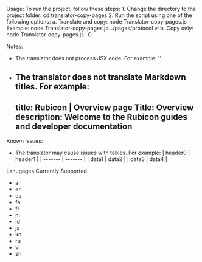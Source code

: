 Usage:
  To run the project, follow these steps:
    1. Change the directory to the project folder: cd translator-copy-pages
    2. Run the script using one of the following options:
      a. Translate and copy: node Translator-copy-pages.js <directory> <lang>
         - Example: node Translator-copy-pages.js ../pages/protocol vi
      b. Copy only: node Translator-copy-pages.js <directory> <lang> -С

Notes:

  - The translator does not process JSX code. For example: '<QuickLink title="FAQ" icon="installation" href="/faq" description="New to Rubicon? Visit our Frequently Asked Questions"></QuickLink>'
  - The translator does not translate Markdown titles. For example:
    ---
    title: Rubicon | Overview
    page Title: Overview
    description: Welcome to the Rubicon guides and developer documentation
    ---

Known Issues:
  - The translator may cause issues with tables. For example:
    | header0 | header1 |
    | ------- | ------- |
    | data1   | data2   |
    | data3   | data4   |

Lanugages Currently Supported 
- ar
- en
- es 
- fa
- fr 
- hi 
- id
- ja
- ko
- ru
- vi
- zh